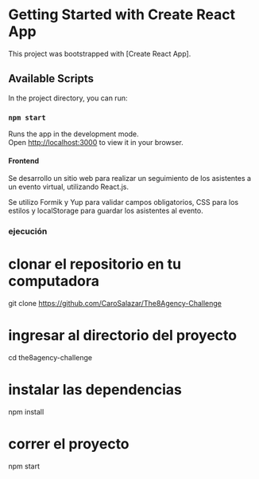 # Getting Started with Create React App

This project was bootstrapped with [Create React App].

## Available Scripts

In the project directory, you can run:

### `npm start`

Runs the app in the development mode.\
Open [http://localhost:3000](http://localhost:3000) to view it in your browser.


#### Frontend
Se desarrollo un sitio web para realizar un seguimiento de los asistentes a un evento virtual, utilizando React.js. 

Se utilizo Formik y Yup para validar campos obligatorios, CSS para los estilos y localStorage para guardar los asistentes al evento. 

### ejecución

# clonar el repositorio en tu computadora
git clone https://github.com/CaroSalazar/The8Agency-Challenge

# ingresar al directorio del proyecto
cd the8agency-challenge

# instalar las dependencias
npm install

#  correr el proyecto
npm start

